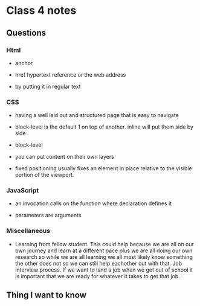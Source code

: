 
# Class 4 notes

## Questions

### Html

- anchor <a></a>

- href hypertext reference or the web address

- by putting it in regular text

### CSS

- having a well laid out and structured page that is easy to navigate

- block-level is the default 1 on top of another. inline will put them side by side

- block-level

- you can put content on their own layers 

- fixed positioning usually fixes an element in place relative to the visible portion of the viewport.

### JavaScript

- an invocation calls on the function where declaration defines it

- parameters are arguments

### Miscellaneous

- Learning from fellow student. This could help because we are all on our own journey and learn at a different pace plus we are all doing our own research so while we are all learning we all most likely know something the other does not so we can still help eachother out with that. Job interview process. If we want to land a job when we get out of school it is important that we are ready for whatever it takes to get that job.

## Thing I want to know
